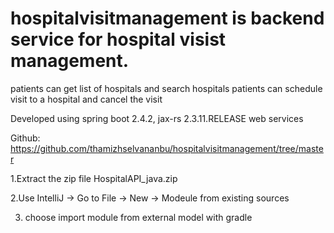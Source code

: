 # hospitalvisitmanagement is backend service for hospital visist management.
patients can get list of hospitals and search hospitals
patients can schedule visit to a hospital and cancel the visit

Developed using spring boot 2.4.2, jax-rs 2.3.11.RELEASE web services

Github: https://github.com/thamizhselvananbu/hospitalvisitmanagement/tree/master

1.Extract the zip file HospitalAPI_java.zip

2.Use IntelliJ -> Go to File -> New -> Modeule from existing sources

3. choose import module from external model with gradle



